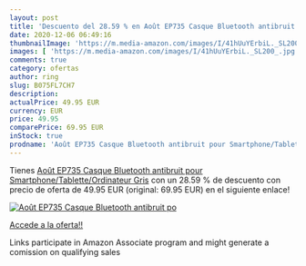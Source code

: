 ```yaml
---
layout: post
title: 'Descuento del 28.59 % en Août EP735 Casque Bluetooth antibruit po'
date: 2020-12-06 06:49:16
thumbnailImage: 'https://m.media-amazon.com/images/I/41hUuYErbiL._SL200_.jpg'
images: [ 'https://m.media-amazon.com/images/I/41hUuYErbiL._SL200_.jpg' ]
comments: true
category: ofertas
author: ring
slug: B075FL7CH7
description:
actualPrice: 49.95 EUR
currency: EUR
price: 49.95
comparePrice: 69.95 EUR
inStock: true
prodname: 'Août EP735 Casque Bluetooth antibruit pour Smartphone/Tablette/Ordinateur Gris'
---
```


Tienes [Août EP735 Casque Bluetooth antibruit pour Smartphone/Tablette/Ordinateur Gris](https://www.amazon.fr/dp/B075FL7CH7/?tag=tolees0d-21) con un 28.59 % de descuento con precio de oferta de 49.95 EUR (original: 69.95 EUR) en el siguiente enlace!

[![Août EP735 Casque Bluetooth antibruit po](https://m.media-amazon.com/images/I/41hUuYErbiL._SL200_.jpg)](https://www.amazon.fr/dp/B075FL7CH7/?tag=tolees0d-21)

[Accede a la oferta!!](https://www.amazon.fr/dp/B075FL7CH7/?tag=tolees0d-21)

Links participate in Amazon Associate program and might generate a comission on qualifying sales


